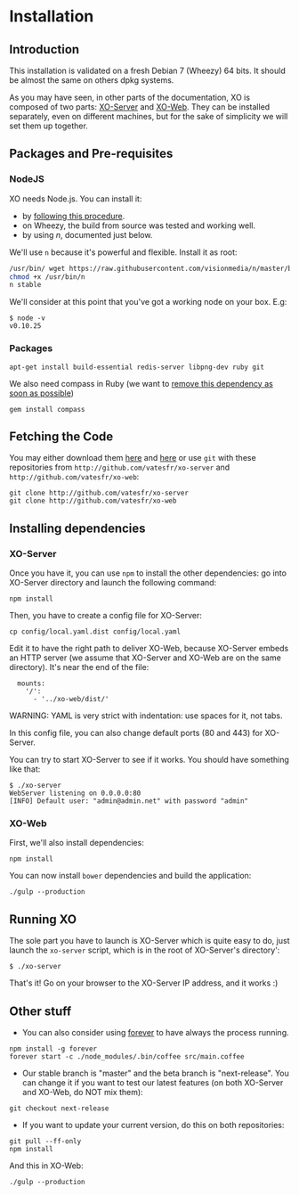 # Installation

## Introduction

This installation is validated on a fresh Debian 7 (Wheezy) 64 bits. It should be almost the same on others dpkg systems.

As you may have seen, in other parts of the documentation, XO is composed of two parts: [XO-Server](https://github.com/vatesfr/xo-server/) and [XO-Web](https://github.com/vatesfr/xo-web/). They can be installed separately, even on different machines, but for the sake of simplicity we will set them up together.

## Packages and Pre-requisites

### NodeJS

XO needs Node.js. You can install it:
- by [following this procedure](https://github.com/joyent/node/wiki/Installing-Node.js-via-package-manager). 
- on Wheezy, the build from source was tested and working well. 
- by using *n*, documented just below.

We'll use `n` because it's powerful and flexible. Install it as root:

```bash
/usr/bin/ wget https://raw.githubusercontent.com/visionmedia/n/master/bin/n
chmod +x /usr/bin/n
n stable
```
We'll consider at this point that you've got a working node on your box. E.g:

```
$ node -v
v0.10.25
```

### Packages


```
apt-get install build-essential redis-server libpng-dev ruby git
```

We also need compass in Ruby (we want to [remove this dependency as soon as possible](https://github.com/vatesfr/xo-web/issues/44))

```
gem install compass
```

## Fetching the Code

You may either download them [here](https://github.com/vatesfr/xo-server/archive/master.zip) and [here](https://github.com/vatesfr/xo-web/archive/master.zip) or use `git` with these repositories from `http://github.com/vatesfr/xo-server` and `http://github.com/vatesfr/xo-web`:

```
git clone http://github.com/vatesfr/xo-server
git clone http://github.com/vatesfr/xo-web
```

## Installing dependencies

### XO-Server

Once you have it, you can use `npm` to install the other dependencies: go into XO-Server directory and launch the following command:

```
npm install
```

Then, you have to create a config file for XO-Server:

```
cp config/local.yaml.dist config/local.yaml
```

Edit it to have the right path to deliver XO-Web, because XO-Server embeds an HTTP server (we assume that XO-Server and XO-Web are on the same directory). It's near the end of the file:

```
  mounts:
    '/':
      - '../xo-web/dist/'
```
WARNING: YAML is very strict with indentation: use spaces for it, not tabs.

In this config file, you can also change default ports (80 and 443) for XO-Server.

You can try to start XO-Server to see if it works. You should have something like that:

```
$ ./xo-server
WebServer listening on 0.0.0.0:80
[INFO] Default user: "admin@admin.net" with password "admin"
```
### XO-Web

First, we'll also install dependencies:

```
npm install
```

You can now install `bower` dependencies and build the application:

```
./gulp --production
```

## Running XO

The sole part you have to launch is XO-Server which is quite easy to do, just launch the `xo-server` script, which is in the root of XO-Server's directory':

```
$ ./xo-server
```
That's it! Go on your browser to the XO-Server IP address, and it works :)

## Other stuff

- You can also consider using [forever](https://github.com/nodejitsu/forever) to have always the process running.

```
npm install -g forever
forever start -c ./node_modules/.bin/coffee src/main.coffee
```

- Our stable branch is "master" and the beta branch is "next-release". You can change it if you want to test our latest features (on both XO-Server and XO-Web, do NOT mix them):

```
git checkout next-release
```
- If you want to update your current version, do this on both repositories:

```
git pull --ff-only
npm install
```

And this in XO-Web:

```
./gulp --production
```

